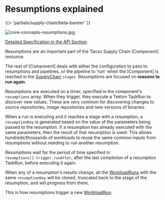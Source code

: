 # Resumptions explained

{{> 'partials/supply-chain/beta-banner' }}

![core-concepts-resumptions.jpg](./images/core-concepts-resumptions.jpg)

[Detailed Specification in the API Section](../../reference/api/component.hbs.md)

Resumptions are an important part of the Tanzu Supply Chain [Component] resource.

The rest of [Component] deals with either the configuration to pass to resumptions and pipelines, or the pipeline to 'run' when the [Component] is reached in the [SupplyChain] `stages`.
Resumptions are focused on **reasons to run again**.

Resumptions are executed on a timer, specified in the component's `resumptions` array. 
When they trigger, they execute a Tekton TaskRun to discover new values. These are very common for discovering
changes to source repositories, image repositories and new versions of binaries.

When a run is executing and it reaches a stage with a resumption, a `resumptionKey` is generated based on the value of the parameters being passed to the resumption.
If a resumption has already executed with the same parameters, then the result of that resumption is used.
This allows hundreds/thousands of workloads to reuse the same common inputs from resumptions without needing to run another resumption.

Resumptions wait for the period of time specified in `resumptions[].trigger.runAfter`, after the last _completion_ of a resumption TaskRun, before executing it again.

When any of a resumption's results change, all the [WorkloadRuns] with the same `resumptionKey` will be cloned, truncated back to the stage of the resumption, and will progress from there.

This is how resumptions trigger a new [WorkloadRun].

[SupplyChain]: ./supply-chains.hbs.md
[SupplyChains]: ./supply-chains.hbs.md
[Workload]: ./workloads.hbs.md
[Workloads]: ./workloads.hbs.md
[WorkloadRuns]: ./workload-runs.hbs.md
[WorkloadRun]: ./workload-runs.hbs.md
[Resumptions]: ./resumptions.hbs.md
[Resumption]: ./resumptions.hbs.md

